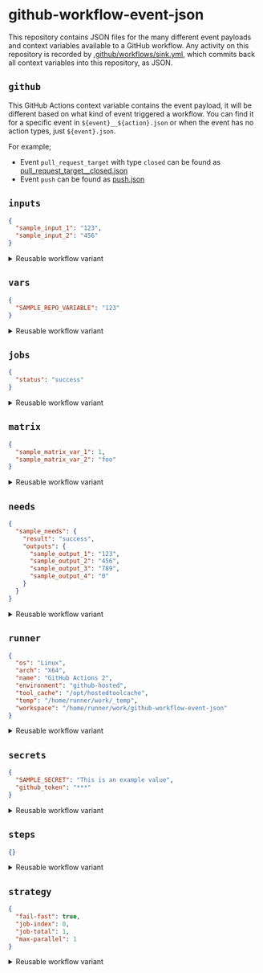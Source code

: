 # github-workflow-event-json

This repository contains JSON files for the many different event payloads and context variables available to a GitHub workflow.
Any activity on this repository is recorded by [.github/workflows/sink.yml](.github/workflows/sink.yml), which commits back all context variables into this repository, as JSON.

## `github`

This GitHub Actions context variable contains the event payload, it will be different based on what kind of event triggered a workflow.
You can find it for a specific event in `${event}__${action}.json` or when the event has no action types, just `${event}.json`.

For example;

- Event `pull_request_target` with type `closed` can be found as [pull_request_target__closed.json](./pull_request_target__closed.json)
- Event `push` can be found as [push.json](./push.json)

## `inputs`

```json
{
  "sample_input_1": "123",
  "sample_input_2": "456"
}

```

<details>
  <summary>Reusable workflow variant</summary>

  In this repository the `workflow_call` section of sink.yml defines inputs with a different name, this is reflected in `inputs`;
  ```json
  {
  "sample_input_call_1": "789",
  "sample_input_call_2": "456"
}

  ```
</details>

## `vars`

```json
{
  "SAMPLE_REPO_VARIABLE": "123"
}

```

<details>
  <summary>Reusable workflow variant</summary>

  ```json
  {
  "SAMPLE_REPO_VARIABLE": "123"
}

  ```
</details>

## `jobs`

```json
{
  "status": "success"
}

```

<details>
  <summary>Reusable workflow variant</summary>

  ```json
  {
  "status": "success"
}

  ```
</details>

## `matrix`

```json
{
  "sample_matrix_var_1": 1,
  "sample_matrix_var_2": "foo"
}

```

<details>
  <summary>Reusable workflow variant</summary>

  ```json
  {
  "sample_matrix_var_1": 1,
  "sample_matrix_var_2": "foo"
}

  ```
</details>

## `needs`

```json
{
  "sample_needs": {
    "result": "success",
    "outputs": {
      "sample_output_1": "123",
      "sample_output_2": "456",
      "sample_output_3": "789",
      "sample_output_4": "0"
    }
  }
}

```

<details>
  <summary>Reusable workflow variant</summary>

  ```json
  {
  "sample_needs": {
    "result": "success",
    "outputs": {
      "sample_output_1": "123",
      "sample_output_2": "456",
      "sample_output_3": "789",
      "sample_output_4": "0"
    }
  }
}

  ```
</details>

## `runner`

```json
{
  "os": "Linux",
  "arch": "X64",
  "name": "GitHub Actions 2",
  "environment": "github-hosted",
  "tool_cache": "/opt/hostedtoolcache",
  "temp": "/home/runner/work/_temp",
  "workspace": "/home/runner/work/github-workflow-event-json"
}

```

<details>
  <summary>Reusable workflow variant</summary>

  ```json
  {
  "os": "Linux",
  "arch": "X64",
  "name": "GitHub Actions 3",
  "environment": "github-hosted",
  "tool_cache": "/opt/hostedtoolcache",
  "temp": "/home/runner/work/_temp",
  "workspace": "/home/runner/work/github-workflow-event-json"
}

  ```
</details>

## `secrets`

```json
{
  "SAMPLE_SECRET": "This is an example value",
  "github_token": "***"
}

```

<details>
  <summary>Reusable workflow variant</summary>

  Reusable workflows by default don't have access to secrets of the calling workflow.
  ```json
  {
  "github_token": "***"
}

  ```
</details>

## `steps`

```json
{}

```

<details>
  <summary>Reusable workflow variant</summary>

  ```json
  {}

  ```
</details>

## `strategy`

```json
{
  "fail-fast": true,
  "job-index": 0,
  "job-total": 1,
  "max-parallel": 1
}

```

<details>
  <summary>Reusable workflow variant</summary>

  ```json
  {
  "fail-fast": true,
  "job-index": 0,
  "job-total": 1,
  "max-parallel": 1
}

  ```
</details>
